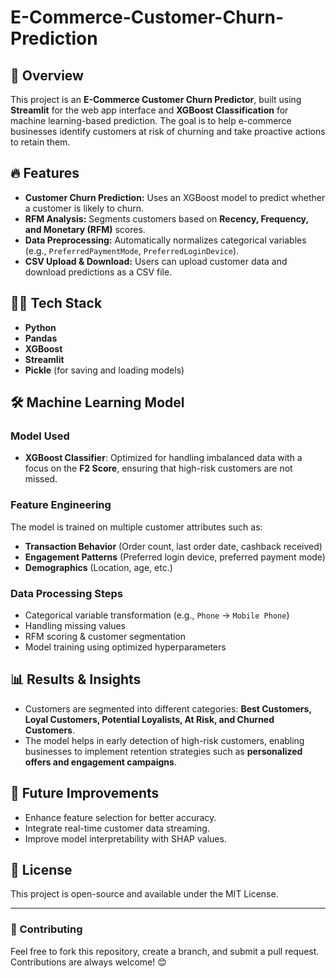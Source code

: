 # E-Commerce-Customer-Churn-Prediction

## 📌 Overview
This project is an **E-Commerce Customer Churn Predictor**, built using **Streamlit** for the web app interface and **XGBoost Classification** for machine learning-based prediction. The goal is to help e-commerce businesses identify customers at risk of churning and take proactive actions to retain them.

## 🔥 Features
- **Customer Churn Prediction:** Uses an XGBoost model to predict whether a customer is likely to churn.
- **RFM Analysis:** Segments customers based on **Recency, Frequency, and Monetary (RFM)** scores.
- **Data Preprocessing:** Automatically normalizes categorical variables (e.g., `PreferredPaymentMode`, `PreferredLoginDevice`).
- **CSV Upload & Download:** Users can upload customer data and download predictions as a CSV file.

## 🧑‍💻 Tech Stack
- **Python**
- **Pandas**
- **XGBoost**
- **Streamlit**
- **Pickle** (for saving and loading models)

## 🛠 Machine Learning Model
### Model Used
- **XGBoost Classifier**: Optimized for handling imbalanced data with a focus on the **F2 Score**, ensuring that high-risk customers are not missed.

### Feature Engineering
The model is trained on multiple customer attributes such as:
- **Transaction Behavior** (Order count, last order date, cashback received)
- **Engagement Patterns** (Preferred login device, preferred payment mode)
- **Demographics** (Location, age, etc.)

### Data Processing Steps
- Categorical variable transformation (e.g., `Phone` → `Mobile Phone`)
- Handling missing values
- RFM scoring & customer segmentation
- Model training using optimized hyperparameters

## 📊 Results & Insights
- Customers are segmented into different categories: **Best Customers, Loyal Customers, Potential Loyalists, At Risk, and Churned Customers**.
- The model helps in early detection of high-risk customers, enabling businesses to implement retention strategies such as **personalized offers and engagement campaigns**.

## 📌 Future Improvements
- Enhance feature selection for better accuracy.
- Integrate real-time customer data streaming.
- Improve model interpretability with SHAP values.

## 📜 License
This project is open-source and available under the MIT License.

---
### 🎯 Contributing
Feel free to fork this repository, create a branch, and submit a pull request. Contributions are always welcome! 😊

